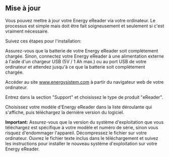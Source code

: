 ## Mise à jour

Vous pouvez mettre à jour votre Energy eReader via votre ordinateur. Le processus est simple mais doit être fait soigneusement et seulement si c'est vraiment nécessaire. 

Suivez ces étapes pour l'installation: 

Assurez-vous que la batterie de votre Energy eReader soit complètement chargée. Sinon, connectez votre Energy eReader à une alimentation externe à l'aide d'un chargeur USB (5V / 1 Ah max.) ou au port USB de votre ordinateur et attendez jusqu'à ce que la batterie soit complètement chargée. 

Accéder au site www.energysistem.com à partir du navigateur web de votre ordinateur. 

Entrez dans la section "Support" et choisissez  le type de produit "eReader".

Choisissez votre modèle d'Energy eReader dans la liste déroulante qui s'affiche, puis téléchargez la dernière version du logiciel. 

**Important:**
Assurez-vous que la version du système d'exploitation que vous téléchargez est spécifique à votre modèle et numéro de série, sinon vous risquez d'endommager l'appareil. 
Décompressez le fichier sur votre ordinateur. 
Ouvrez le fichier texte inclus dans le téléchargement et suivez les instructions pour installer le nouveau système d'exploitation sur votre Energy eReader.



